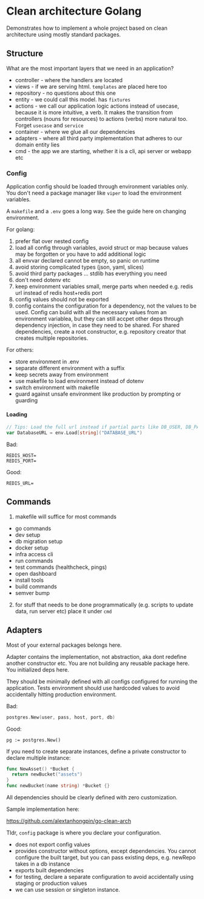 # Clean architecture Golang

Demonstrates how to implement a whole project based on clean architecture using mostly standard packages.

## Structure

What are the most important layers that we need in an application?

- controller - where the handlers are located
- views - if we are serving html. `templates` are placed here too
- repository - no questions about this one
- entity - we could call this model. has `fixtures`
- actions - we call our application logic actions instead of usecase, because it is more intuitive, a verb. It makes the transition from controllers (nouns for resources) to actions (verbs) more natural too. Forget `usecase` and `service`
- container - where we glue all our dependencies
- adapters - where all third party implementation that adheres to our domain entity lies
- cmd - the app we are starting, whether it is a cli, api server or webapp etc

### Config

Application config should be loaded through environment variables only. You don't need a package manager like `viper` to load the environment variables.

A `makefile` and a `.env` goes a long way. See the guide here on changing environment.

For golang:
1. prefer flat over nested config
2. load all config through variables, avoid struct or map because values may be forgotten or you have to add additional logic
3. all envvar declared cannot be empty, so panic on runtime
4. avoid storing complicated types (json, yaml, slices)
5. avoid third party packages ... stdlib has everything you need
6. don't need dotenv etc
7. keep environment variables small, merge parts when needed e.g. redis url instead of redis host+redis port
8. config values should not be exported
9. config contains the configuration for a dependency, not the values to be used. Config can build with all the necessary values from an environment variablea, but they can still accpet other deps through dependency injection, in case they need to be shared. For shared dependencies, create a root constructor, e.g. repository creator that creates multiple repositories.


For others:
- store environment in .env
- separate different environment with a suffix
- keep secrets away from environment
- use makefile to load environment instead of dotenv
- switch environment with makefile
- guard against unsafe environment like production by prompting or guarding


#### Loading

```go
// Tips: Load the full url instead if partial parts like DB_USER, DB_PASS... to reduce nunber of environment variables.
var DatabaseURL = env.Load[string]("DATABASE_URL")
```

Bad:
```
REDIS_HOST=
REDIS_PORT=
```

Good:
```
REDIS_URL=
```

## Commands

1. makefile will suffice for most commands
  - go commands
  - dev setup
  - db migration setup
  - docker setup
  - infra access cli
  - run commands
  - test commands (healthcheck, pings)
  - open dashboard
  - install tools
  - build commands
  - semver bump
2. for stuff that needs to be done programmatically (e.g. scripts to update data, run server etc) place it under `cmd`

## Adapters

Most of your external packages belongs here. 

Adapter contains the implementation, not abstraction, aka dont redefine another constructor etc. You are not building any reusable package here. You initialized deps here.

They should be minimally defined with all configs configured for running the application. Tests environment should use hardcoded values to avoid accidentally hitting production environment.

Bad:

```go
postgres.New(user, pass, host, port, db)
```
Good:
```
pg := postgres.New()
```

If you need to create separate instances, define a private constructor to declare multiple instance:


```go
func NewAsset() *Bucket {
  return newBucket("assets")
}
func newBucket(name string) *Bucket {}
```

All dependencies should be clearly defined with zero customization.

Sample implementation here:

https://github.com/alextanhongpin/go-clean-arch


Tldr, `config` package is where you declare your configuration.

- does not export config values
- provides constructor without options, except dependencies. You cannot configure the built target, but you can pass existing deps, e.g. newRepo takes in a db instance
- exports built dependencies
- for testing, declare a separate configuration to avoid accidentally using staging or production values
- we can use session or singleton instance. 
